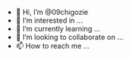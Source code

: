- 👋 Hi, I’m @09chigozie
- 👀 I’m interested in ...
- 🌱 I’m currently learning ...
- 💞️ I’m looking to collaborate on ...
- 📫 How to reach me ...

<!---
09chigozie/09chigozie is a ✨ special ✨ repository because its `README.md` (this file) appears on your GitHub profile.
You can click the Preview link to take a look at your changes.
--->
